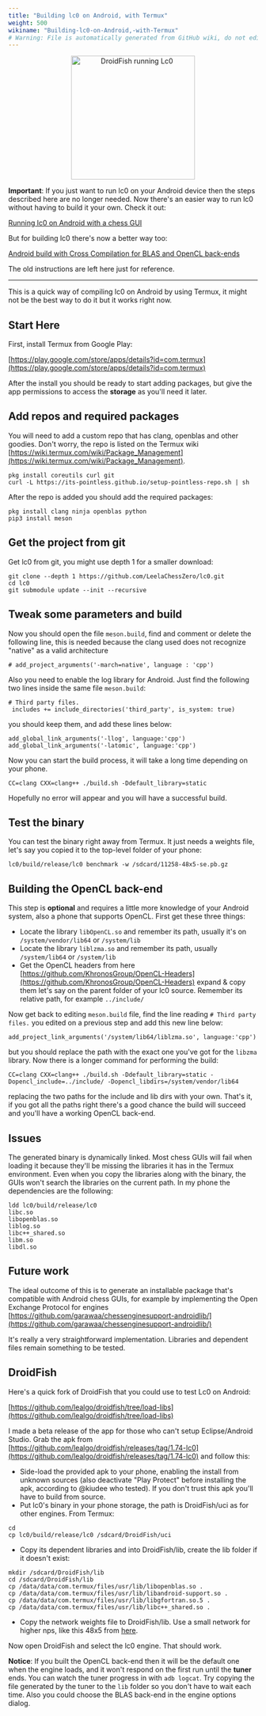 ```yaml
---
title: "Building lc0 on Android, with Termux"
weight: 500
wikiname: "Building-lc0-on-Android,-with-Termux"
# Warning: File is automatically generated from GitHub wiki, do not edit by hand.
---
```

<div align="middle">
<img src="https://user-images.githubusercontent.com/12534727/57578012-ec787100-7451-11e9-9afe-eaf2b7b6d3e8.jpg" width="250" alt="DroidFish running Lc0" />
</div>

**Important**: If you just want to run lc0 on your Android device then the steps described here are no longer needed. Now there's an easier way to run lc0 without having to build it your own. Check it out:

[Running lc0 on Android with a chess GUI](https://github.com/LeelaChessZero/lc0/wiki/Running-lc0-on-Android-with-a-chess-GUI)

But for building lc0 there's now a better way too:

[Android build with Cross Compilation for BLAS and OpenCL back-ends](https://github.com/LeelaChessZero/lc0/pull/848)

The old instructions are left here just for reference.

---

This is a quick way of compiling lc0 on Android by using Termux, it might not be the best way to do it but it works right now. 

## Start Here

First, install Termux from Google Play:

[https://play.google.com/store/apps/details?id=com.termux](https://play.google.com/store/apps/details?id=com.termux)

After the install you should be ready to start adding packages, but give the app permissions to access the **storage** as you'll need it later.

## Add repos and required packages

You will need to add a custom repo that has clang, openblas and other goodies. Don't worry, the repo is listed on the Termux wiki [https://wiki.termux.com/wiki/Package_Management](https://wiki.termux.com/wiki/Package_Management).

```
pkg install coreutils curl git
curl -L https://its-pointless.github.io/setup-pointless-repo.sh | sh
```

After the repo is added you should add the required packages:

```
pkg install clang ninja openblas python
pip3 install meson
```

## Get the project from git

Get lc0 from git, you might use depth 1 for a smaller download:

```
git clone --depth 1 https://github.com/LeelaChessZero/lc0.git
cd lc0
git submodule update --init --recursive
```

## Tweak some parameters and build

Now you should open the file `meson.build`, find and comment or delete the following line, this is needed because the clang used does not recognize "native" as a valid architecture

```
# add_project_arguments('-march=native', language : 'cpp')
```

Also you need to enable the log library for Android. Just find the following two lines inside the same file `meson.build`:

```
# Third party files.
 includes += include_directories('third_party', is_system: true)
```

you should keep them, and add these lines below:

```
add_global_link_arguments('-llog', language:'cpp')
add_global_link_arguments('-latomic', language:'cpp')
```

Now you can start the build process, it will take a long time depending on your phone.

```
CC=clang CXX=clang++ ./build.sh -Ddefault_library=static
```

Hopefully no error will appear and you will have a successful build.

## Test the binary

You can test the binary right away from Termux. It just needs a weights file, let's say you copied it to the top-level folder of your phone:

```
lc0/build/release/lc0 benchmark -w /sdcard/11258-48x5-se.pb.gz
```

## Building the OpenCL back-end

This step is **optional** and requires a little more knowledge of your Android system, also a phone that supports OpenCL. First get these three things:

* Locate the library `libOpenCL.so` and remember its path, usually it's on `/system/vendor/lib64` or `/system/lib`
* Locate the library `liblzma.so` and remember its path, usually `/system/lib64` or `/system/lib`
* Get the OpenCL headers from here [https://github.com/KhronosGroup/OpenCL-Headers](https://github.com/KhronosGroup/OpenCL-Headers) expand & copy them let's say on the parent folder of your lc0 source. Remember its relative path, for example `../include/`

Now get back to editing `meson.build` file, find the line reading `# Third party files.` you edited on a previous step and add this new line below:

```
add_project_link_arguments('/system/lib64/liblzma.so', language:'cpp')
```

but you should replace the path with the exact one you've got for the `libzma` library. Now there is a longer command for performing the build:

```
CC=clang CXX=clang++ ./build.sh -Ddefault_library=static -Dopencl_include=../include/ -Dopencl_libdirs=/system/vendor/lib64
```

replacing the two paths for the include and lib dirs with your own. That's it, if you got all the paths right there's a good chance the build will succeed and you'll have a working OpenCL back-end.

## Issues

The generated binary is dynamically linked. Most chess GUIs will fail when loading it because they'll be missing the libraries it has in the Termux environment. Even when you copy the libraries along with the binary, the GUIs won't search the libraries on the current path. In my phone the dependencies are the following:

```
ldd lc0/build/release/lc0
libc.so
libopenblas.so
liblog.so
libc++_shared.so
libm.so
libdl.so
```

## Future work

The ideal outcome of this is to generate an installable package that's compatible with Android chess GUIs, for example by implementing the Open Exchange Protocol for engines [https://github.com/garawaa/chessenginesupport-androidlib/](https://github.com/garawaa/chessenginesupport-androidlib/)

It's really a very straightforward implementation. Libraries and dependent files remain something to be tested.

## DroidFish

Here's a quick fork of DroidFish that you could use to test Lc0 on Android:

[https://github.com/lealgo/droidfish/tree/load-libs](https://github.com/lealgo/droidfish/tree/load-libs)

I made a beta release of the app for those who can't setup Eclipse/Android Studio. Grab the apk from [https://github.com/lealgo/droidfish/releases/tag/1.74-lc0](https://github.com/lealgo/droidfish/releases/tag/1.74-lc0) and follow this:

* Side-load the provided apk to your phone, enabling the install from unknown sources (also deactivate "Play Protect" before installing the apk, according to @kiudee who tested). If you don't trust this apk you'll have to build from source.
* Put lc0's binary in your phone storage, the path is DroidFish/uci as for other engines. From Termux:
```
cd
cp lc0/build/release/lc0 /sdcard/DroidFish/uci
```
* Copy its dependent libraries and into DroidFish/lib, create the lib folder if it doesn't exist:
```
mkdir /sdcard/DroidFish/lib
cd /sdcard/DroidFish/lib
cp /data/data/com.termux/files/usr/lib/libopenblas.so .
cp /data/data/com.termux/files/usr/lib/libandroid-support.so .
cp /data/data/com.termux/files/usr/lib/libgfortran.so.5 .
cp /data/data/com.termux/files/usr/lib/libc++_shared.so .
```
* Copy the network weights file to DroidFish/lib. Use a small network for higher nps, like this 48x5 from [here](https://github.com/dkappe/leela-chess-weights/wiki/Distilled-Networks).

Now open DroidFish and select the lc0 engine. That should work.

**Notice**: If you built the OpenCL back-end then it will be the default one when the engine loads, and it won't respond on the first run until the **tuner** ends. You can watch the tuner progress in with `adb logcat`. Try copying the file generated by the tuner to the `lib` folder so you don't have to wait each time. Also you could choose the BLAS back-end in the engine options dialog.